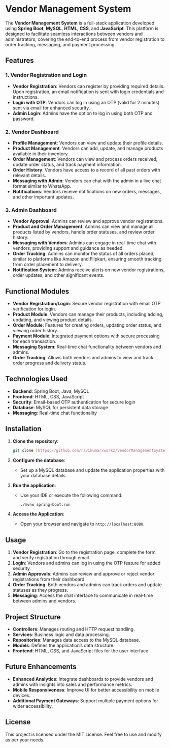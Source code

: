 # Vendor Management System

The **Vendor Management System** is a full-stack application developed using **Spring Boot**, **MySQL**, **HTML**, **CSS**, and **JavaScript**. This platform is designed to facilitate seamless interactions between vendors and administrators, covering the end-to-end process from vendor registration to order tracking, messaging, and payment processing.

## Features

### 1. Vendor Registration and Login
- **Vendor Registration**: Vendors can register by providing required details. Upon registration, an email notification is sent with login credentials and instructions.
- **Login with OTP**: Vendors can log in using an OTP (valid for 2 minutes) sent via email for enhanced security.
- **Admin Login**: Admins have the option to log in using both OTP and password.

### 2. Vendor Dashboard
- **Profile Management**: Vendors can view and update their profile details.
- **Product Management**: Vendors can add, update, and manage products available in their inventory.
- **Order Management**: Vendors can view and process orders received, update order status, and track payment information.
- **Order History**: Vendors have access to a record of all past orders with relevant details.
- **Messaging with Admin**: Vendors can chat with the admin in a live chat format similar to WhatsApp.
- **Notifications**: Vendors receive notifications on new orders, messages, and other important updates.

### 3. Admin Dashboard
- **Vendor Approval**: Admins can review and approve vendor registrations.
- **Product and Order Management**: Admins can view and manage all products listed by vendors, handle order statuses, and review order history.
- **Messaging with Vendors**: Admins can engage in real-time chat with vendors, providing support and guidance as needed.
- **Order Tracking**: Admins can monitor the status of all orders placed, similar to platforms like Amazon and Flipkart, ensuring smooth tracking from order placement to delivery.
- **Notification System**: Admins receive alerts on new vendor registrations, order updates, and other significant events.

## Functional Modules

- **Vendor Registration/Login**: Secure vendor registration with email OTP verification for login.
- **Product Module**: Vendors can manage their products, including adding, updating, and viewing product details.
- **Order Module**: Features for creating orders, updating order status, and viewing order history.
- **Payment Module**: Integrated payment options with secure processing for each transaction.
- **Messaging System**: Real-time chat functionality between vendors and admins.
- **Order Tracking**: Allows both vendors and admins to view and track order progress and delivery status.

## Technologies Used

- **Backend**: Spring Boot, Java, MySQL
- **Frontend**: HTML, CSS, JavaScript
- **Security**: Email-based OTP authentication for secure login
- **Database**: MySQL for persistent data storage
- **Messaging**: Real-time chat functionality

## Installation

1. **Clone the repository**:
   ```bash
   git clone [https://github.com/ravikumarxworkz/VendorManagementSystem-springboot.git]
   ```
2. **Configure the database**:
   - Set up a MySQL database and update the application properties with your database details.
   
3. **Run the application**:
   - Use your IDE or execute the following command:
     ```bash
     ./mvnw spring-boot:run
     ```
   
4. **Access the Application**:
   - Open your browser and navigate to `http://localhost:8080`.

## Usage

1. **Vendor Registration**: Go to the registration page, complete the form, and verify registration through email.
2. **Login**: Vendors and admins can log in using the OTP feature for added security.
3. **Admin Approvals**: Admins can review and approve or reject vendor registrations from their dashboard.
4. **Order Tracking**: Both vendors and admins can track orders and update statuses as they progress.
5. **Messaging**: Access the chat interface to communicate in real-time between admins and vendors.

## Project Structure

- **Controllers**: Manages routing and HTTP request handling.
- **Services**: Business logic and data processing.
- **Repositories**: Manages data access to the MySQL database.
- **Models**: Defines the application’s data structure.
- **Frontend**: HTML, CSS, and JavaScript files for the user interface.

## Future Enhancements

- **Enhanced Analytics**: Integrate dashboards to provide vendors and admins with insights into sales and performance metrics.
- **Mobile Responsiveness**: Improve UI for better accessibility on mobile devices.
- **Additional Payment Gateways**: Support multiple payment options for wider accessibility.

## License

This project is licensed under the MIT License. Feel free to use and modify as per your needs.


